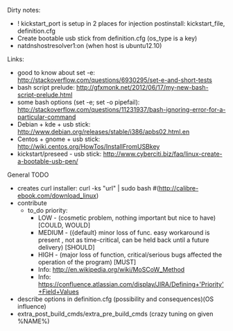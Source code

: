 Dirty notes:
 - ! kickstart_port is setup in 2 places for injection postinstall: kickstart_file, definition.cfg
 - Create bootable usb stick from definition.cfg (os_type is a key)
 - natdnshostresolver1:on (when host is ubuntu12.10)

Links: 
 - good to know about set -e: http://stackoverflow.com/questions/6930295/set-e-and-short-tests
 - bash script prelude: http://gfxmonk.net/2012/06/17/my-new-bash-script-prelude.html
 - some bash options (set -e; set -o pipefail): http://stackoverflow.com/questions/11231937/bash-ignoring-error-for-a-particular-command
 - Debian + kde + usb stick: http://www.debian.org/releases/stable/i386/apbs02.html.en
 - Centos + gnome + usb stick: http://wiki.centos.org/HowTos/InstallFromUSBkey
 - kickstart/preseed - usb stick:  http://www.cyberciti.biz/faq/linux-create-a-bootable-usb-pen/

General TODO
 - creates curl installer: curl -ks "url" | sudo bash #(http://calibre-ebook.com/download_linux)
 - contribute
    - to_do priority:
        - LOW - (cosmetic problem, nothing important but nice to have) [COULD, WOULD]
        - MEDIUM - ({default} minor loss of func. easy workaround is present , not as time-critical, can be held back until a future delivery) [SHOULD]
        - HIGH - (major loss of function, critical/serious bugs affected the operation of the program) [MUST]
        - Info: http://en.wikipedia.org/wiki/MoSCoW_Method
        - Info: https://confluence.atlassian.com/display/JIRA/Defining+'Priority'+Field+Values
 - describe options in definition.cfg (possibility and consequences)(OS influence)
 - extra_post_build_cmds/extra_pre_build_cmds (crazy tuning on given %NAME%)
